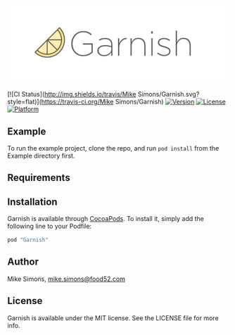 ![Garnish](https://raw.githubusercontent.com/food52/Garnish/Image/garnish.png?token=AAYT1S43QIUPudpiyj3YX6GtjeXsW-Pyks5Yft74wA%3D%3D)
---
[![CI Status](http://img.shields.io/travis/Mike Simons/Garnish.svg?style=flat)](https://travis-ci.org/Mike Simons/Garnish)
[![Version](https://img.shields.io/cocoapods/v/Garnish.svg?style=flat)](http://cocoapods.org/pods/Garnish)
[![License](https://img.shields.io/cocoapods/l/Garnish.svg?style=flat)](http://cocoapods.org/pods/Garnish)
[![Platform](https://img.shields.io/cocoapods/p/Garnish.svg?style=flat)](http://cocoapods.org/pods/Garnish)

## Example

To run the example project, clone the repo, and run `pod install` from the Example directory first.

## Requirements

## Installation

Garnish is available through [CocoaPods](http://cocoapods.org). To install
it, simply add the following line to your Podfile:

```ruby
pod "Garnish"
```

## Author

Mike Simons, mike.simons@food52.com

## License

Garnish is available under the MIT license. See the LICENSE file for more info.
